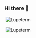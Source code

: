 ### Hi there 👋
<p>&nbsp;<img align="center" src="https://github-readme-stats-rouge-one-18.vercel.app/api?username=LilaLio&show_icons=true&locale=en&theme=tokyonight" alt="Lupeterm" /></p>
<p>&nbsp;<img align="center" src="https://github-readme-stats-rouge-one-18.vercel.app/api/top-langs/?username=lupeterm&theme=tokyonight" alt="Lupeterm" /></p>

<!--
**lupeterm/lupeterm** is a ✨ _special_ ✨ repository because its `README.md` (this file) appears on your GitHub profile.

Here are some ideas to get you started:

- 🔭 I’m currently working on ...
- 🌱 I’m currently learning ...
- 👯 I’m looking to collaborate on ...
- 🤔 I’m looking for help with ...
- 💬 Ask me about ...
- 📫 How to reach me: ...
- 😄 Pronouns: ...
- ⚡ Fun fact: ...
-->
